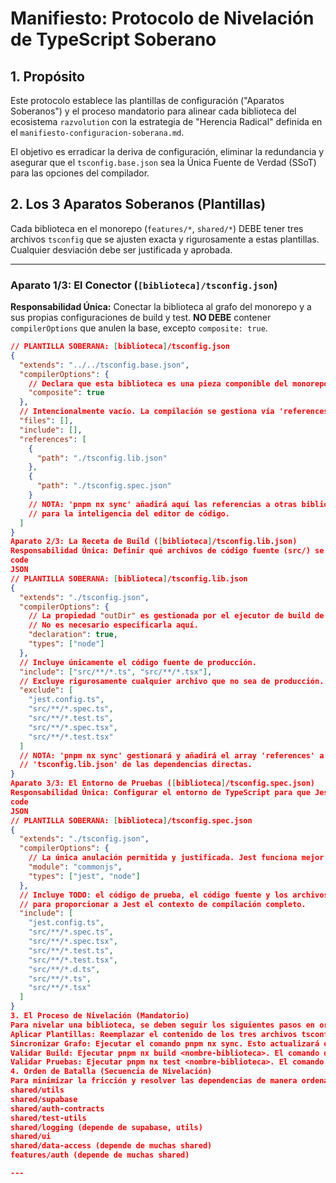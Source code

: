 # Manifiesto: Protocolo de Nivelación de TypeScript Soberano

## 1. Propósito

Este protocolo establece las plantillas de configuración ("Aparatos Soberanos") y el proceso mandatorio para alinear cada biblioteca del ecosistema `razvolution` con la estrategia de "Herencia Radical" definida en el `manifiesto-configuracion-soberana.md`.

El objetivo es erradicar la deriva de configuración, eliminar la redundancia y asegurar que el `tsconfig.base.json` sea la Única Fuente de Verdad (SSoT) para las opciones del compilador.

## 2. Los 3 Aparatos Soberanos (Plantillas)

Cada biblioteca en el monorepo (`features/*`, `shared/*`) DEBE tener tres archivos `tsconfig` que se ajusten exacta y rigurosamente a estas plantillas. Cualquier desviación debe ser justificada y aprobada.

---

### Aparato 1/3: El Conector (`[biblioteca]/tsconfig.json`)

**Responsabilidad Única:** Conectar la biblioteca al grafo del monorepo y a sus propias configuraciones de build y test. **NO DEBE** contener `compilerOptions` que anulen la base, excepto `composite: true`.

```json
// PLANTILLA SOBERANA: [biblioteca]/tsconfig.json
{
  "extends": "../../tsconfig.base.json",
  "compilerOptions": {
    // Declara que esta biblioteca es una pieza componible del monorepo.
    "composite": true
  },
  // Intencionalmente vacío. La compilación se gestiona vía 'references'.
  "files": [],
  "include": [],
  "references": [
    {
      "path": "./tsconfig.lib.json"
    },
    {
      "path": "./tsconfig.spec.json"
    }
    // NOTA: 'pnpm nx sync' añadirá aquí las referencias a otras bibliotecas
    // para la inteligencia del editor de código.
  ]
}
Aparato 2/3: La Receta de Build ([biblioteca]/tsconfig.lib.json)
Responsabilidad Única: Definir qué archivos de código fuente (src/) se incluyen en la compilación final y de qué otras bibliotecas depende para el build.
code
JSON
// PLANTILLA SOBERANA: [biblioteca]/tsconfig.lib.json
{
  "extends": "./tsconfig.json",
  "compilerOptions": {
    // La propiedad "outDir" es gestionada por el ejecutor de build de Nx.
    // No es necesario especificarla aquí.
    "declaration": true,
    "types": ["node"]
  },
  // Incluye únicamente el código fuente de producción.
  "include": ["src/**/*.ts", "src/**/*.tsx"],
  // Excluye rigurosamente cualquier archivo que no sea de producción.
  "exclude": [
    "jest.config.ts",
    "src/**/*.spec.ts",
    "src/**/*.test.ts",
    "src/**/*.spec.tsx",
    "src/**/*.test.tsx"
  ]
  // NOTA: 'pnpm nx sync' gestionará y añadirá el array 'references' a los
  // 'tsconfig.lib.json' de las dependencias directas.
}
Aparato 3/3: El Entorno de Pruebas ([biblioteca]/tsconfig.spec.json)
Responsabilidad Única: Configurar el entorno de TypeScript para que Jest pueda compilar y ejecutar las pruebas correctamente.
code
JSON
// PLANTILLA SOBERANA: [biblioteca]/tsconfig.spec.json
{
  "extends": "./tsconfig.json",
  "compilerOptions": {
    // La única anulación permitida y justificada. Jest funciona mejor con CommonJS.
    "module": "commonjs",
    "types": ["jest", "node"]
  },
  // Incluye TODO: el código de prueba, el código fuente y los archivos de definición
  // para proporcionar a Jest el contexto de compilación completo.
  "include": [
    "jest.config.ts",
    "src/**/*.spec.ts",
    "src/**/*.spec.tsx",
    "src/**/*.test.ts",
    "src/**/*.test.tsx",
    "src/**/*.d.ts",
    "src/**/*.ts",
    "src/**/*.tsx"
  ]
}
3. El Proceso de Nivelación (Mandatorio)
Para nivelar una biblioteca, se deben seguir los siguientes pasos en orden estricto:
Aplicar Plantillas: Reemplazar el contenido de los tres archivos tsconfig.*.json de la biblioteca con las plantillas soberanas definidas anteriormente.
Sincronizar Grafo: Ejecutar el comando pnpm nx sync. Esto actualizará el array references en tsconfig.json y tsconfig.lib.json basándose en las importaciones de código existentes.
Validar Build: Ejecutar pnpm nx build <nombre-biblioteca>. El comando debe completarse sin errores. Esto confirma que la receta de build es correcta y el grafo de dependencias está bien formado.
Validar Pruebas: Ejecutar pnpm nx test <nombre-biblioteca>. El comando debe ejecutarse (independientemente de si las pruebas pasan o fallan). Esto confirma que el entorno de pruebas de Jest está correctamente configurado.
4. Orden de Batalla (Secuencia de Nivelación)
Para minimizar la fricción y resolver las dependencias de manera ordenada, la nivelación se realizará desde las bibliotecas base hacia las bibliotecas de características:
shared/utils
shared/supabase
shared/auth-contracts
shared/test-utils
shared/logging (depende de supabase, utils)
shared/ui
shared/data-access (depende de muchas shared)
features/auth (depende de muchas shared)

---


